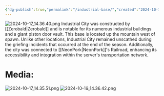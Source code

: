 ```yaml
---
{"dg-publish":true,"permalink":"/industrial-base/","created":"2024-10-17T14:24:22.954-05:00","updated":"2024-10-17T15:16:58.318-05:00"}
---
```


![2024-10-17_14.36.40.png](/img/user/Images/2024-10-17_14.36.40.png)
Industrial City was constructed by [[Zerobald\|Zerobald]] and is notable for its numerous industrial buildings and a giant piston door vault. This base is located up the mountain west of spawn. Unlike other locations, Industrial City remained unscathed during the griefing incidents that occurred at the end of the season. Additionally, the city was connected to [[NeonPork\|NeonPork]]'s Railroad, enhancing its accessibility and integration within the server's transportation network.

# Media:

![2024-10-17_14.35.51.png](/img/user/Images/2024-10-17_14.35.51.png)
![2024-10-16_14.36.42.png](/img/user/Images/2024-10-16_14.36.42.png)
